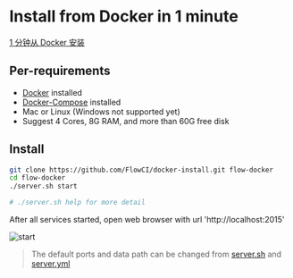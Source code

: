 # Install from Docker in 1 minute

[1 分钟从 Docker 安装](./README_CN.md)

## Per-requirements

- [Docker](https://docs.docker.com/install/) installed
- [Docker-Compose](https://docs.docker.com/compose/install/) installed
- Mac or Linux (Windows not supported yet)
- Suggest 4 Cores, 8G RAM, and more than 60G free disk

## Install

```bash
git clone https://github.com/FlowCI/docker-install.git flow-docker
cd flow-docker
./server.sh start

# ./server.sh help for more detail
```

After all services started, open web browser with url 'http://localhost:2015'

![start](https://github.com/FlowCI/docs/raw/master/src/start_server.gif)

> The default ports and data path can be changed from [server.sh](./server.sh) and [server.yml](./server.yml)
